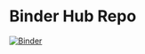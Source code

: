 # Binder Hub Repo

[![Binder](https://mybinder.org/badge.svg)](https://mybinder.org/v2/gh/nithin8702/Repo/master?filepath=index.ipynb)

